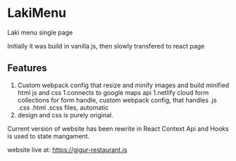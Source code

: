 # LakiMenu
Laki menu single page

Initially it was build in vanilla js, then slowly transfered to react page

## Features
1. Custom webpack config that resize and minify images and build minified html js and css
1.connects to google maps api
1.netlify cloud form collections for form handle, custom webpack config, that handles .js .css .html .scss files, automatic
1. design and css is purely original.

Current version of website has been rewrite in React 
Context Api and Hooks is used to state mangament.


website live at:
https://gigur-restaurant.is
